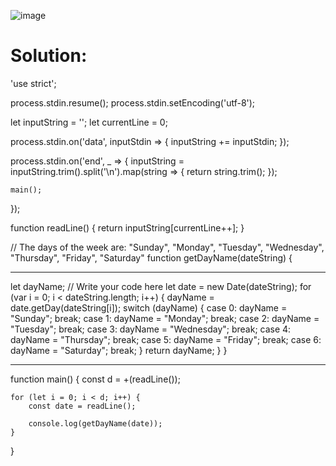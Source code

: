 ![image](https://user-images.githubusercontent.com/66727050/151748809-6f0267e9-864a-47ef-92c8-18bee3258934.png)

# Solution:

'use strict';

process.stdin.resume();
process.stdin.setEncoding('utf-8');

let inputString = '';
let currentLine = 0;

process.stdin.on('data', inputStdin => {
    inputString += inputStdin;
});

process.stdin.on('end', _ => {
    inputString = inputString.trim().split('\n').map(string => {
        return string.trim();
    });
    
    main();    
});

function readLine() {
    return inputString[currentLine++];
}

// The days of the week are: "Sunday", "Monday", "Tuesday", "Wednesday", "Thursday", "Friday", "Saturday"
function getDayName(dateString) {
<hr>
    let dayName;
    // Write your code here
    let date = new Date(dateString);
    for (var i = 0; i < dateString.length; i++) {
        dayName = date.getDay(dateString[i]);
        switch (dayName) {
            case 0:
            dayName = "Sunday";
            break;
            case 1:
            dayName = "Monday";
            break;
            case 2:
            dayName = "Tuesday";
            break;
            case 3:
            dayName = "Wednesday";
            break;
            case 4:
            dayName = "Thursday";
            break;
            case 5:
            dayName = "Friday";
            break;
            case 6:
            dayName = "Saturday";
            break;
        }
    return dayName;
    }
}
<hr>

function main() {
    const d = +(readLine());
    
    for (let i = 0; i < d; i++) {
        const date = readLine();
        
        console.log(getDayName(date));
    }
}

